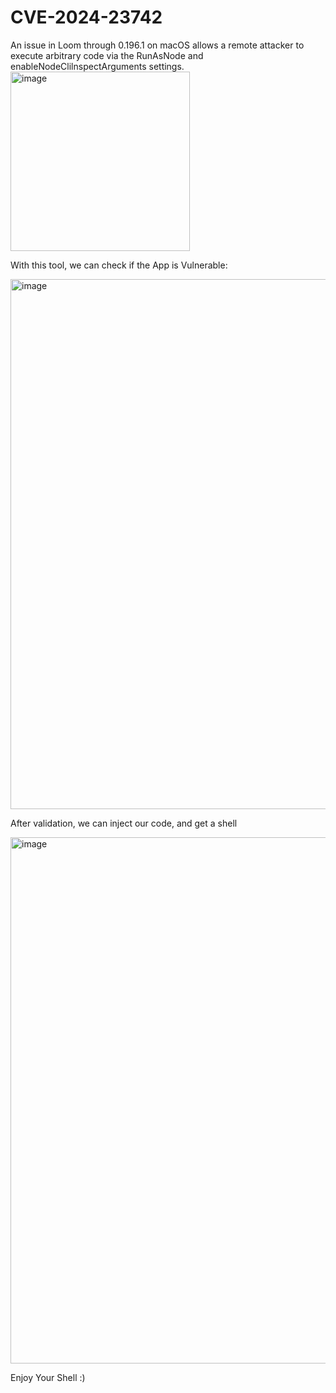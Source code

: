 # CVE-2024-23742
 An issue in Loom through 0.196.1 on macOS allows a remote attacker to execute arbitrary code via the RunAsNode and enableNodeClilnspectArguments settings.
  <img width="287" alt="image" src="https://github.com/V3x0r/CVE-2024-23742/assets/83291215/2f20e8b6-6351-43b6-9df4-1f2ca2024c05">

 

 
 With this tool, we can check if the App is Vulnerable:
 
 <img width="848" alt="image" src="https://github.com/V3x0r/CVE-2024-23742/assets/83291215/f52a84d7-57a2-4ed5-ac47-51adf962be49">

 
 
 After validation, we can inject our code, and get a shell
 
 
 <img width="842" alt="image" src="https://github.com/V3x0r/CVE-2024-23742/assets/83291215/0675b594-4f0a-4159-8895-f2a74e6764d0">



 Enjoy Your Shell :)

